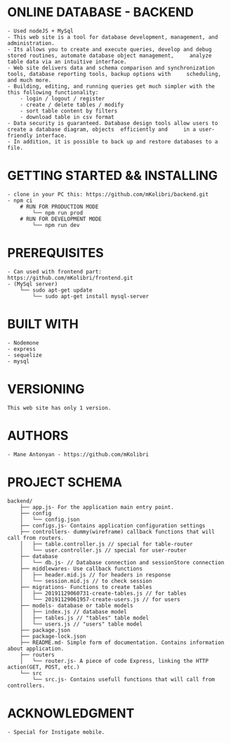 # ONLINE DATABASE - BACKEND
    - Used nodeJS + MySql
    - This web site is a tool for database development, management, and administration.
    - Its allows you to create and execute queries, develop and debug stored routines, automate database object management,     analyze table data via an intuitive interface.
    - Web site delivers data and schema comparison and synchronization tools, database reporting tools, backup options with     scheduling, and much more.
    - Building, editing, and running queries get much simpler with the this following functionality:
        - login / logout / register
        - create / delete tables / modify
        - sort table content by filters
        - download table in csv format
    - Data security is guaranteed. Database design tools allow users to create a database diagram, objects  efficiently and     in a user-friendly interface.
    - In addition, it is possible to back up and restore databases to a file.

# GETTING STARTED && INSTALLING
    - clone in your PC this: https://github.com/mKolibri/backend.git
    - npm ci
        # RUN FOR PRODUCTION MODE
            └── npm run prod
        # RUN FOR DEVELOPMENT MODE
            └── npm run dev

# PREREQUISITES
    - Can used with frontend part: https://github.com/mKolibri/frontend.git
    - (MySql server)
        └── sudo apt-get update
            └── sudo apt-get install mysql-server

# BUILT WITH
    - Nodemone
    - express
    - sequelize
    - mysql

# VERSIONING
    This web site has only 1 version.

# AUTHORS
    - Mane Antonyan - https://github.com/mKolibri

# PROJECT SCHEMA
    backend/
        ├── app.js- For the application main entry point.
        ├── config
        │   └── config.json
        ├── configs.js- Contains application configuration settings
        ├── controllers- dummy(wireframe) callback functions that will call from routers.
        │   ├── table.controller.js // special for table-router
        │   └── user.controller.js // special for user-router
        ├── database
        │   └── db.js- // Database connection and sessionStore connection
        ├── middlewares- Use callback functions
        │   ├── header.mid.js // for headers in response
        │   └── session.mid.js // to check session
        ├── migrations- Functions to create tables
        │   ├── 20191129060731-create-tables.js // for tables
        │   └── 20191129061957-create-users.js // for users
        ├── models- database or table models
        │   ├── index.js // database model
        │   ├── tables.js // "tables" table model
        │   └── users.js // "users" table model
        ├── package.json
        ├── package-lock.json
        ├── README.md- Simple form of documentation. Contains information about application.
        ├── routers
        │   └── router.js- A piece of code Express, linking the HTTP action(GET, POST, etc.)
        └── src
            └── src.js- Contains usefull functions that will call from controllers.

# ACKNOWLEDGMENT
    - Special for Instigate mobile.